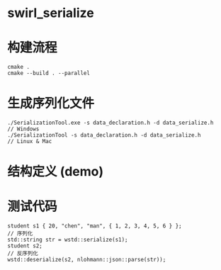 # swirl_serialize
# 构建流程
	cmake .
	cmake --build . --parallel

# 生成序列化文件
	./SerializationTool.exe -s data_declaration.h -d data_serialize.h     // Windows
	./SerializationTool -s data_declaration.h -d data_serialize.h         // Linux & Mac

# 结构定义 (demo)

# 测试代码
	student s1 { 20, "chen", "man", { 1, 2, 3, 4, 5, 6 } };
	// 序列化
	std::string str = wstd::serialize(s1);
	student s2;
	// 反序列化
	wstd::deserialize(s2, nlohmann::json::parse(str));
